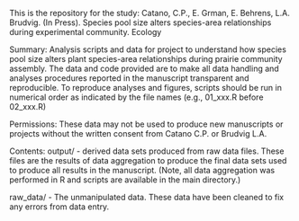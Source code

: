 This is the repository for the study:
Catano, C.P., E. Grman, E. Behrens, L.A. Brudvig. (In Press). Species pool size alters species-area relationships during experimental community. Ecology

Summary:
Analysis scripts and data for project to understand how species pool size alters plant species-area relationships during prairie community assembly. The data and code provided are to make all data handling and analyses procedures reported in the manuscript transparent and reproducible. To reproduce analyses and figures, scripts should be run in numerical order as indicated by the file names (e.g., 01_xxx.R before 02_xxx.R)  

Permissions:
These data may not be used to produce new manuscripts or projects without the written consent from Catano C.P. or Brudvig L.A. 

Contents:
output/ - derived data sets produced from raw data files. These files are the results of data aggregation to produce the final data sets used to produce all results in the manuscript. (Note, all data aggregation was performed in R and scripts are available in the main directory.)

raw_data/ - The unmanipulated data. These data have been cleaned to fix any errors from data entry.
